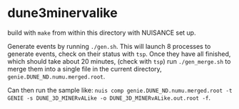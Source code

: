 # dune3minervalike

build with `make` from within this directory with NUISANCE set up.

Generate events by running `./gen.sh`. This will launch 8 processes to generate events, check on their status with `tsp`. Once they have all finished, which should take about 20 minutes, (check with `tsp`) run `./gen_merge.sh` to merge them into a single file in the current directory, `genie.DUNE_ND.numu.merged.root`.

Can then run the sample like: `nuis comp genie.DUNE_ND.numu.merged.root -t GENIE -s DUNE_3D_MINERvALike -o DUNE_3D_MINERvALike.out.root -f`.